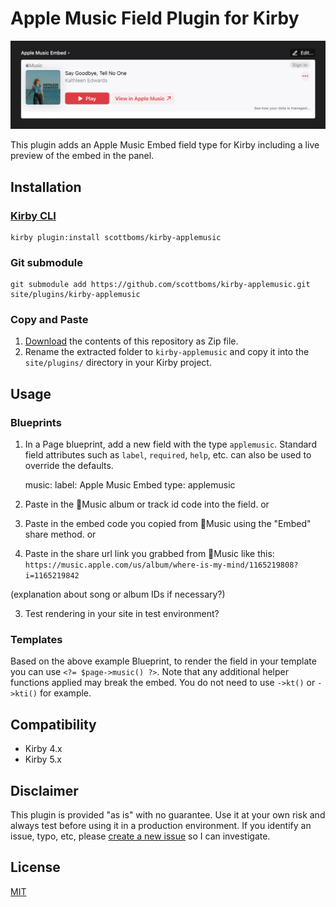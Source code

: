 # Apple Music Field Plugin for Kirby

![Plugin Preview](src/assets/plugin-preview.png)

This plugin adds an Apple Music Embed field type for Kirby including a live preview of the embed in the panel.

## Installation

### [Kirby CLI](https://github.com/getkirby/cli)
    
    kirby plugin:install scottboms/kirby-applemusic

### Git submodule

    git submodule add https://github.com/scottboms/kirby-applemusic.git site/plugins/kirby-applemusic

### Copy and Paste

1. [Download](https://github.com/scottboms/kirby-applemusic/archive/master.zip) the contents of this repository as Zip file.
2. Rename the extracted folder to `kirby-applemusic` and copy it into the `site/plugins/` directory in your Kirby project.

## Usage

### Blueprints

1. In a Page blueprint, add a new field with the type `applemusic`. Standard field attributes such as `label`, `required`, `help`, etc. can also be used to override the defaults.

    music:
      label: Apple Music Embed
      type: applemusic

2. Paste in the Music album or track id code into the field.
or
2. Paste in the embed code you copied from Music using the "Embed" share method.
or 
2. Paste in the share url link you grabbed from Music like this: `https://music.apple.com/us/album/where-is-my-mind/1165219808?i=1165219842`

(explanation about song or album IDs if necessary?)

3. Test rendering in your site in test environment?

### Templates

Based on the above example Blueprint, to render the field in your template you can use `<?= $page->music() ?>`. Note that any additional helper functions applied may break the embed. You do not need to use `->kt()` or `->kti()` for example.

## Compatibility

* Kirby 4.x
* Kirby 5.x

## Disclaimer

This plugin is provided "as is" with no guarantee. Use it at your own risk and always test before using it in a production environment. If you identify an issue, typo, etc, please [create a new issue](/issues/new) so I can investigate.

## License

[MIT](https://opensource.org/licenses/MIT)
